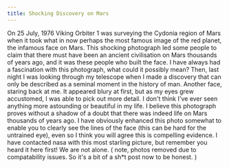 ```yaml
---
title: Shocking Discovery on Mars
---
```

On 25 July, 1976 Viking Orbiter 1 was surveying the Cydonia region of Mars when it took what in now perhaps the most famous image of the red planet, the infamous face on Mars. This shocking photograph led some people to claim that there must have been an ancient civilisation on Mars thousands of years ago, and it was these people who built the face. I have always had a fascination with this photograph, what could it possibly mean? Then, last night I was looking through my telescope when I made a discovery that can only be described as a seminal moment in the history of man. Another face, staring back at me. It appeared blury at first, but as my eyes grew accustomed, I was able to pick out more detail. I don't think I've ever seen anything more astounding or beautiful in my life. I believe this photograph proves without a shadow of a doubt that there was indeed life on Mars thousands of years ago. I have obviously enhanced this photo somewhat to enable you to clearly see the lines of the face (this can be hard for the untrained eye), even so I think you will agree this is compelling evidence. I have contacted nasa with this most starling picture, but remember you heard it here first! We are not alone. ( note, photos removed due to compatability issues. So it's a bit of a sh*t post now to be honest. )